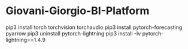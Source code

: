 # Giovani-Giorgio-BI-Platform
pip3 install torch torchvision torchaudio
pip3 install pytorch-forecasting pyarrow
pip3 uninstall pytorch-lightning
pip3 install -Iv pytorch-lightning==1.4.9
